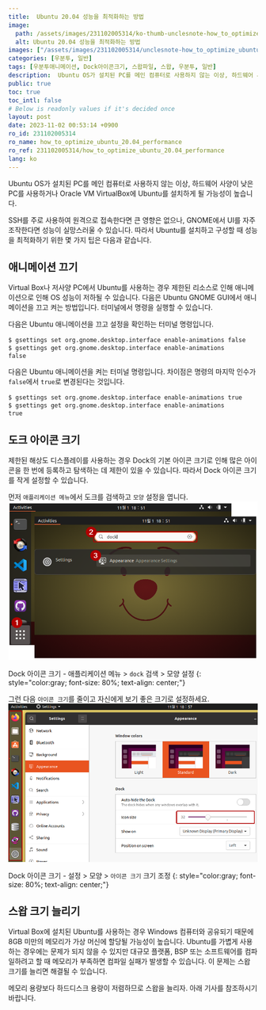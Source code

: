 ```yaml
---
title:  Ubuntu 20.04 성능을 최적화하는 방법
image:
  path: /assets/images/231102005314/ko-thumb-unclesnote-how_to_optimize_ubuntu_20.04_performance.png
  alt: Ubuntu 20.04 성능을 최적화하는 방법
images: ["/assets/images/231102005314/unclesnote-how_to_optimize_ubuntu_20.04_performance-dock_icon_size-application_menu_search_dock_appearance_settings.png", "/assets/images/231102005314/unclesnote-how_to_optimize_ubuntu_20.04_performance-dock_icon_size-settings_appearance_resize_icon_size.png"]
categories: [우분투, 일반]
tags: [우분투애니메이션, Dock아이콘크기, 스왑파일, 스왑, 우분투, 일반]
description:  Ubuntu OS가 설치된 PC를 메인 컴퓨터로 사용하지 않는 이상, 하드웨어 사양이 낮은 PC를 사용하거나 Oracle VM VirtualBox에 Ubuntu를 설치하게 될 가능성이 높습니다. SSH를 주로 사용하여 원격으로 접속한다면 큰 영향은 없으나, GNOME에서 UI를 자주
public: true
toc: true
toc_intl: false
# Below is readonly values if it's decided once
layout: post
date: 2023-11-02 00:53:14 +0900
ro_id: 231102005314
ro_name: how_to_optimize_ubuntu_20.04_performance
ro_ref: 231102005314/how_to_optimize_ubuntu_20.04_performance
lang: ko
---
```

Ubuntu OS가 설치된 PC를 메인 컴퓨터로 사용하지 않는 이상, 하드웨어 사양이 낮은 PC를 사용하거나 Oracle VM VirtualBox에 Ubuntu를 설치하게 될 가능성이 높습니다.  

SSH를 주로 사용하여 원격으로 접속한다면 큰 영향은 없으나, GNOME에서 UI를 자주 조작한다면 성능이 실망스러울 수 있습니다. 따라서 Ubuntu를 설치하고 구성할 때 성능을 최적화하기 위한 몇 가지 팁은 다음과 같습니다.  
## 애니메이션 끄기
Virtual Box나 저사양 PC에서 Ubuntu를 사용하는 경우 제한된 리소스로 인해 애니메이션으로 인해 OS 성능이 저하될 수 있습니다. 다음은 Ubuntu GNOME GUI에서 애니메이션을 끄고 켜는 방법입니다. 터미널에서 명령을 실행할 수 있습니다.  

다음은 Ubuntu 애니메이션을 끄고 설정을 확인하는 터미널 명령입니다.  

```shell
$ gsettings set org.gnome.desktop.interface enable-animations false
$ gsettings get org.gnome.desktop.interface enable-animations
false
```
다음은 Ubuntu 애니메이션을 켜는 터미널 명령입니다. 차이점은 명령의 마지막 인수가 `false`에서 `true`로 변경된다는 것입니다.  

```shell
$ gsettings set org.gnome.desktop.interface enable-animations true
$ gsettings get org.gnome.desktop.interface enable-animations
true
```
## 도크 아이콘 크기
제한된 해상도 디스플레이를 사용하는 경우 Dock의 기본 아이콘 크기로 인해 많은 아이콘을 한 번에 등록하고 탐색하는 데 제한이 있을 수 있습니다. 따라서 Dock 아이콘 크기를 작게 설정할 수 있습니다.  

먼저 `애플리케이션 메뉴`에서 도크를 검색하고 `모양` 설정을 엽니다.  
![Dock 아이콘 크기 - 애플리케이션 메뉴 > `dock` 검색 > 모양 설정](/assets/images/231102005314/unclesnote-how_to_optimize_ubuntu_20.04_performance-dock_icon_size-application_menu_search_dock_appearance_settings.png)  

Dock 아이콘 크기 - 애플리케이션 메뉴 > `dock` 검색 > 모양 설정
{: style="color:gray; font-size: 80%; text-align: center;"}

그런 다음 `아이콘 크기`를 줄이고 자신에게 보기 좋은 크기로 설정하세요.  
![Dock 아이콘 크기 - 설정 > 모양 > `아이콘 크기` 크기 조정](/assets/images/231102005314/unclesnote-how_to_optimize_ubuntu_20.04_performance-dock_icon_size-settings_appearance_resize_icon_size.png)  

Dock 아이콘 크기 - 설정 > 모양 > `아이콘 크기` 크기 조정
{: style="color:gray; font-size: 80%; text-align: center;"}

## 스왑 크기 늘리기
Virtual Box에 설치된 Ubuntu를 사용하는 경우 Windows 컴퓨터와 공유되기 때문에 8GB 미만의 메모리가 가상 머신에 할당될 가능성이 높습니다. Ubuntu를 가볍게 사용하는 경우에는 문제가 되지 않을 수 있지만 대규모 플랫폼, BSP 또는 소프트웨어를 컴파일하려고 할 때 메모리가 부족하면 컴파일 실패가 발생할 수 있습니다. 이 문제는 스왑 크기를 늘리면 해결될 수 있습니다.  

메모리 용량보다 하드디스크 용량이 저렴하므로 스왑을 늘리자. 아래 기사를 참조하시기 바랍니다.  

